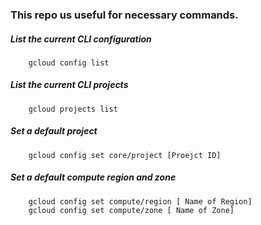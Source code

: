 ### This repo us useful for necessary commands. 

##### List the current CLI configuration
        gcloud config list
        
##### List the current CLI projects 
        gcloud projects list

##### Set a default project

        gcloud config set core/project [Proejct ID]

##### Set a default compute region and zone

        gcloud config set compute/region [ Name of Region]
        gcloud config set compute/zone [ Name of Zone]




